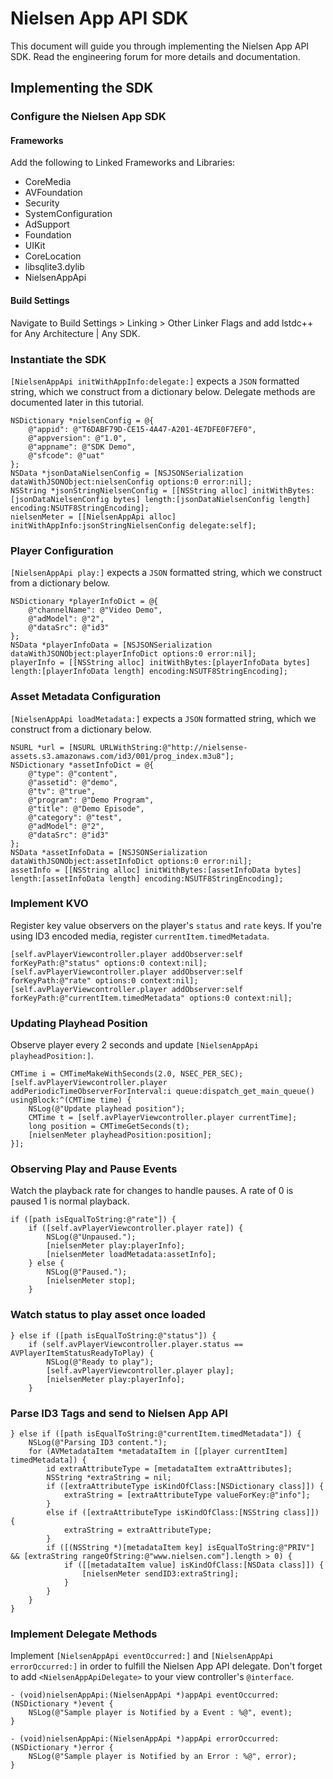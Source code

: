 # Nielsen App API SDK

This document will guide you through implementing the Nielsen App API SDK.  Read the engineering forum for more details and documentation.


## Implementing the SDK


### Configure the Nielsen App SDK


#### Frameworks

Add the following to Linked Frameworks and Libraries:

* CoreMedia
* AVFoundation
* Security
* SystemConfiguration
* AdSupport
* Foundation
* UIKit
* CoreLocation
* libsqlite3.dylib
* NielsenAppApi


#### Build Settings

Navigate to Build Settings > Linking > Other Linker Flags and add lstdc++ for Any Architecture | Any SDK.


### Instantiate the SDK

`[NielsenAppApi initWithAppInfo:delegate:]` expects a `JSON` formatted string, which we construct from a dictionary below.  Delegate methods are documented later in this tutorial.

    NSDictionary *nielsenConfig = @{
        @"appid": @"T6DABF79D-CE15-4A47-A201-4E7DFE0F7EF0",
        @"appversion": @"1.0",
        @"appname": @"SDK Demo",
        @"sfcode": @"uat"
    };
    NSData *jsonDataNielsenConfig = [NSJSONSerialization dataWithJSONObject:nielsenConfig options:0 error:nil];
    NSString *jsonStringNielsenConfig = [[NSString alloc] initWithBytes:[jsonDataNielsenConfig bytes] length:[jsonDataNielsenConfig length] encoding:NSUTF8StringEncoding];
    nielsenMeter = [[NielsenAppApi alloc] initWithAppInfo:jsonStringNielsenConfig delegate:self];


### Player Configuration

`[NielsenAppApi play:]` expects a `JSON` formatted string, which we construct from a dictionary below.

    NSDictionary *playerInfoDict = @{
        @"channelName": @"Video Demo",
        @"adModel": @"2",
        @"dataSrc": @"id3"
    };
    NSData *playerInfoData = [NSJSONSerialization dataWithJSONObject:playerInfoDict options:0 error:nil];
    playerInfo = [[NSString alloc] initWithBytes:[playerInfoData bytes] length:[playerInfoData length] encoding:NSUTF8StringEncoding];


### Asset Metadata Configuration

`[NielsenAppApi loadMetadata:]` expects a `JSON` formatted string, which we construct from a dictionary below.

    NSURL *url = [NSURL URLWithString:@"http://nielsense-assets.s3.amazonaws.com/id3/001/prog_index.m3u8"];
    NSDictionary *assetInfoDict = @{
        @"type": @"content",
        @"assetid": @"demo",
        @"tv": @"true",
        @"program": @"Demo Program",
        @"title": @"Demo Episode",
        @"category": @"test",
        @"adModel": @"2",
        @"dataSrc": @"id3"
    };
    NSData *assetInfoData = [NSJSONSerialization dataWithJSONObject:assetInfoDict options:0 error:nil];
    assetInfo = [[NSString alloc] initWithBytes:[assetInfoData bytes] length:[assetInfoData length] encoding:NSUTF8StringEncoding];


### Implement KVO

Register key value observers on the player's `status` and `rate` keys.  If you're using ID3 encoded media, register `currentItem.timedMetadata`.

    [self.avPlayerViewcontroller.player addObserver:self forKeyPath:@"status" options:0 context:nil];
    [self.avPlayerViewcontroller.player addObserver:self forKeyPath:@"rate" options:0 context:nil];
    [self.avPlayerViewcontroller.player addObserver:self forKeyPath:@"currentItem.timedMetadata" options:0 context:nil];


### Updating Playhead Position 

Observe player every 2 seconds and update `[NielsenAppApi playheadPosition:]`.

    CMTime i = CMTimeMakeWithSeconds(2.0, NSEC_PER_SEC);
    [self.avPlayerViewcontroller.player addPeriodicTimeObserverForInterval:i queue:dispatch_get_main_queue() usingBlock:^(CMTime time) {
        NSLog(@"Update playhead position");
        CMTime t = [self.avPlayerViewcontroller.player currentTime];
        long position = CMTimeGetSeconds(t);
        [nielsenMeter playheadPosition:position];
    }];


### Observing Play and Pause Events

Watch the playback rate for changes to handle pauses.  A rate of 0 is paused 1 is normal playback.

    if ([path isEqualToString:@"rate"]) {
        if ([self.avPlayerViewcontroller.player rate]) {
            NSLog(@"Unpaused.");
            [nielsenMeter play:playerInfo];
            [nielsenMeter loadMetadata:assetInfo];
        } else {
            NSLog(@"Paused.");
            [nielsenMeter stop];
        }


### Watch status to play asset once loaded

    } else if ([path isEqualToString:@"status"]) {
        if (self.avPlayerViewcontroller.player.status == AVPlayerItemStatusReadyToPlay) {
            NSLog(@"Ready to play");
            [self.avPlayerViewcontroller.player play];
            [nielsenMeter play:playerInfo];
        }


### Parse ID3 Tags and send to Nielsen App API

    } else if ([path isEqualToString:@"currentItem.timedMetadata"]) {
        NSLog(@"Parsing ID3 content.");
        for (AVMetadataItem *metadataItem in [[player currentItem] timedMetadata]) {
            id extraAttributeType = [metadataItem extraAttributes];
            NSString *extraString = nil;
            if ([extraAttributeType isKindOfClass:[NSDictionary class]]) {
                extraString = [extraAttributeType valueForKey:@"info"];
            }
            else if ([extraAttributeType isKindOfClass:[NSString class]]) {
                extraString = extraAttributeType;
            }
            if ([(NSString *)[metadataItem key] isEqualToString:@"PRIV"] && [extraString rangeOfString:@"www.nielsen.com"].length > 0) {
                if ([[metadataItem value] isKindOfClass:[NSData class]]) {
                    [nielsenMeter sendID3:extraString];
                }
            }
        }
    }


### Implement Delegate Methods

Implement `[NielsenAppApi eventOccurred:]` and `[NielsenAppApi errorOccurred:]` in order to fulfill the Nielsen App API delegate.  Don't forget to add `<NielsenAppApiDelegate>` to your view controller's `@interface`.

    - (void)nielsenAppApi:(NielsenAppApi *)appApi eventOccurred:(NSDictionary *)event {
        NSLog(@"Sample player is Notified by a Event : %@", event);
    }

    - (void)nielsenAppApi:(NielsenAppApi *)appApi errorOccurred:(NSDictionary *)error {
        NSLog(@"Sample player is Notified by an Error : %@", error);
    }

